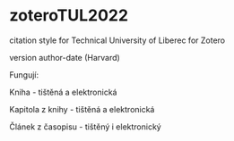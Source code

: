 # zoteroTUL2022
citation style for Technical University of Liberec for Zotero

version author-date (Harvard)

Fungují:

Kniha - tištěná a elektronická

Kapitola z knihy - tištěná a elektronická

Článek z časopisu - tištěný i elektronický

